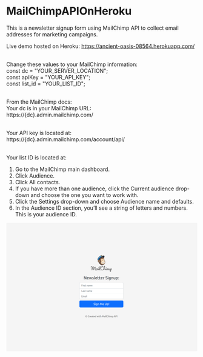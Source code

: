 # MailChimpAPIOnHeroku

This is a newsletter signup form using MailChimp API to collect email addresses for marketing campaigns.<br />

Live demo hosted on Heroku:
https://ancient-oasis-08564.herokuapp.com/<br /><br />

Change these values to your MailChimp information:<br />
const dc = "YOUR_SERVER_LOCATION";<br />
const apiKey = "YOUR_API_KEY";<br />
const list_id = "YOUR_LIST_ID"; <br /><br />

From the MailChimp docs:<br />
Your dc is in your MailChimp URL:<br />
https://{dc}.admin.mailchimp.com/<br /><br />

Your API key is located at:<br />
https://{dc}.admin.mailchimp.com/account/api/<br /><br />

Your list ID is located at:
1) Go to the MailChimp main dashboard.
2) Click Audience.
3) Click All contacts.
4) If you have more than one audience, click the Current audience drop-down and choose the one you want to work with.
5) Click the Settings drop-down and choose Audience name and defaults.
6) In the Audience ID section, you’ll see a string of letters and numbers. This is your audience ID.


![MailChimpAPIOnHeroku](https://github.com/whitehatws/MailChimpAPIOnHeroku/blob/main/mailChimpAPIScreenshot.png)
